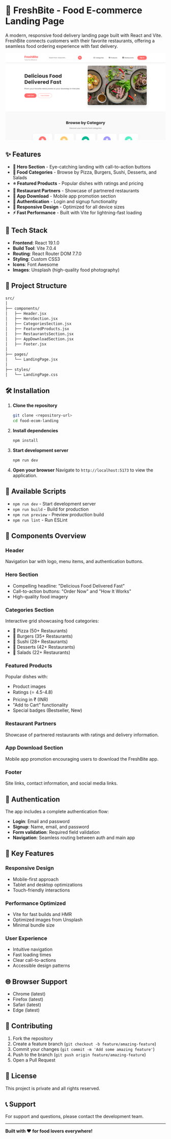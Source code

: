 # 🍕 FreshBite - Food E-commerce Landing Page

A modern, responsive food delivery landing page built with React and Vite. FreshBite connects customers with their favorite restaurants, offering a seamless food ordering experience with fast delivery.

![FreshBite Preview](/public/Hero.png)

## ✨ Features

- **🎯 Hero Section** - Eye-catching landing with call-to-action buttons
- **📂 Food Categories** - Browse by Pizza, Burgers, Sushi, Desserts, and Salads
- **⭐ Featured Products** - Popular dishes with ratings and pricing
- **🏪 Restaurant Partners** - Showcase of partnered restaurants
- **📱 App Download** - Mobile app promotion section
- **🔐 Authentication** - Login and signup functionality
- **📱 Responsive Design** - Optimized for all device sizes
- **⚡ Fast Performance** - Built with Vite for lightning-fast loading

## 🚀 Tech Stack

- **Frontend**: React 19.1.0
- **Build Tool**: Vite 7.0.4
- **Routing**: React Router DOM 7.7.0
- **Styling**: Custom CSS3
- **Icons**: Font Awesome
- **Images**: Unsplash (high-quality food photography)

## 📁 Project Structure

```
src/
│
├── components/
│   ├── Header.jsx
│   ├── HeroSection.jsx
│   ├── CategoriesSection.jsx
│   ├── FeaturedProducts.jsx
│   ├── RestaurantsSection.jsx
│   ├── AppDownloadSection.jsx
│   ├── Footer.jsx
│
├── pages/
│   └── LandingPage.jsx
│
├── styles/
│   └── LandingPage.css
```

## 🛠️ Installation

1. **Clone the repository**
   ```bash
   git clone <repository-url>
   cd food-ecom-landing
   ```

2. **Install dependencies**
   ```bash
   npm install
   ```

3. **Start development server**
   ```bash
   npm run dev
   ```

4. **Open your browser**
   Navigate to `http://localhost:5173` to view the application.

## 📜 Available Scripts

- `npm run dev` - Start development server
- `npm run build` - Build for production
- `npm run preview` - Preview production build
- `npm run lint` - Run ESLint

## 🎨 Components Overview

### Header
Navigation bar with logo, menu items, and authentication buttons.

### Hero Section
- Compelling headline: "Delicious Food Delivered Fast"
- Call-to-action buttons: "Order Now" and "How It Works"
- High-quality food imagery

### Categories Section
Interactive grid showcasing food categories:
- 🍕 Pizza (50+ Restaurants)
- 🍔 Burgers (35+ Restaurants)
- 🍱 Sushi (28+ Restaurants)
- 🍦 Desserts (42+ Restaurants)
- 🥗 Salads (22+ Restaurants)

### Featured Products
Popular dishes with:
- Product images
- Ratings (⭐ 4.5-4.8)
- Pricing in ₹ (INR)
- "Add to Cart" functionality
- Special badges (Bestseller, New)

### Restaurant Partners
Showcase of partnered restaurants with ratings and delivery information.

### App Download Section
Mobile app promotion encouraging users to download the FreshBite app.

### Footer
Site links, contact information, and social media links.

## 🔐 Authentication

The app includes a complete authentication flow:
- **Login**: Email and password
- **Signup**: Name, email, and password
- **Form validation**: Required field validation
- **Navigation**: Seamless routing between auth and main app

## 🎯 Key Features

### Responsive Design
- Mobile-first approach
- Tablet and desktop optimizations
- Touch-friendly interactions

### Performance Optimized
- Vite for fast builds and HMR
- Optimized images from Unsplash
- Minimal bundle size

### User Experience
- Intuitive navigation
- Fast loading times
- Clear call-to-actions
- Accessible design patterns

## 🌐 Browser Support

- Chrome (latest)
- Firefox (latest)
- Safari (latest)
- Edge (latest)

## 🤝 Contributing

1. Fork the repository
2. Create a feature branch (`git checkout -b feature/amazing-feature`)
3. Commit your changes (`git commit -m 'Add some amazing feature'`)
4. Push to the branch (`git push origin feature/amazing-feature`)
5. Open a Pull Request

## 📝 License

This project is private and all rights reserved.

## 📞 Support

For support and questions, please contact the development team.

---

**Built with ❤️ for food lovers everywhere!**
